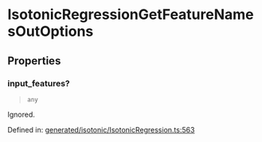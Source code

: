 # IsotonicRegressionGetFeatureNamesOutOptions

## Properties

### input\_features?

> `any`

Ignored.

Defined in:  [generated/isotonic/IsotonicRegression.ts:563](https://github.com/transitive-bullshit/scikit-learn-ts/blob/122b3c0/packages/sklearn/src/generated/isotonic/IsotonicRegression.ts#L563)
